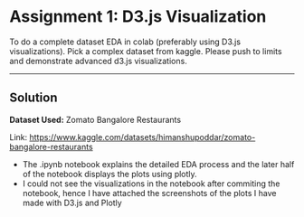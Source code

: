 # Assignment 1: D3.js Visualization

To do a complete dataset EDA in colab (preferably using D3.js visualizations). Pick a complex dataset from kaggle. Please push to limits and demonstrate advanced d3.js visualizations.
 
_______

## Solution

**Dataset Used:** Zomato Bangalore Restaurants 

Link: https://www.kaggle.com/datasets/himanshupoddar/zomato-bangalore-restaurants


* The .ipynb notebook explains the detailed EDA process and the later half of the notebook displays the plots using plotly. 
* I could not see the visualizations in the notebook after commiting the notebook, hence I have attached the screenshots of the plots I have made with D3.js and Plotly
